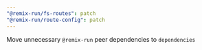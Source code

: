 ```yaml
---
"@remix-run/fs-routes": patch
"@remix-run/route-config": patch
---
```


Move unnecessary `@remix-run` peer dependencies to `dependencies`
